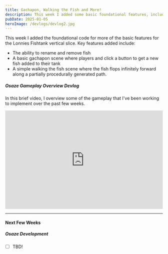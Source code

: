 ```yaml
---
title: Gachapon, Walking the Fish and More!
description: This week I added some basic foundational features, including the ability to get new fish from a gachapon machine and basic walking of the fish.
pubDate: 2025-01-05
heroImage: /devlogs/devlog2.jpg
---
```


This week I added the foundational code for more of the basic features for the Lonnies Fishtank vertical slice. Key features added include:
- The ability to rename and remove fish
- A basic gachapon scene where players and click a button to get a new fish added to their tank
- A simple walking the fish scene where the fish flops infinitely forward along a partially procedurally generated path.

##### Osaze Gameplay Overview Devlog

In this brief video, I overview some of the gameplay that I've been working to implement over the past few weeks.

<iframe width="100%" height="315" src="https://www.youtube.com/embed/V9vIzkW9jIM?si=ETlU6mnHC_zTAPYQ" title="YouTube video player" frameborder="0" allow="accelerometer; autoplay; clipboard-write; encrypted-media; gyroscope; picture-in-picture; web-share" referrerpolicy="strict-origin-when-cross-origin" allowfullscreen></iframe>

---

#### Next Few Weeks

##### Osaze Development
- [ ] TBD!
